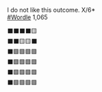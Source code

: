 I do not like this outcome. X/6\*  
[\#<span>Wordle</span>](https://social.lol/tags/Wordle) 1,065

⬛⬛⬛⬛🟨  
⬛⬛🟨🟨⬛  
⬛🟩🟩🟩🟩  
⬛🟩🟩🟩🟩  
⬛🟩🟩🟩🟩  
⬛🟩🟩🟩🟩